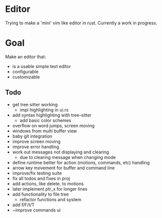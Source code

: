 # Editor
Trying to make a 'mini' vim like editor in rust. Currently a work in progress.

# Goal
Make an editor that:
* is a usable simple text editor
* configurable
* customizable

## Todo
* get tree sitter working
    * impl highlighting in ui.rs
* add syntax highlighting with tree-sitter
    * add basic color schemes
* overflow on word jumps, screen moving
* windows from multi buffer view
* baby git integration
* improve screen moving
* improve error handling
* work out messages not displaying and clearing
    * due to clearing message when changing mode
* define runtime better for action (motions, commands, etc) handling
* arrow key movement for buffer and command line
* improve/fix testing suite
* fix all todos and fixes in proj
* add actions, like delete, to motions
* later implement ptr_x for longer lines
* add functionality to file tree
    * refactor functions and system
* add f/F/t/T
* ~improve commands ui
